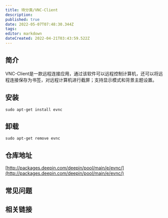 ```yaml
---
title: 待分类/VNC-Client
description: 
published: true
date: 2022-05-07T07:48:30.344Z
tags: 
editor: markdown
dateCreated: 2022-04-21T03:43:59.522Z
---
```


## 简介

VNC-Client是一款远程连接应用，通过该软件可以远程控制计算机，还可以将远程连接保存为书签，对远程计算机进行截屏；支持显示模式和背景主题设置。

## 安装

`sudo apt-get install evnc`

## 卸载

`sudo apt-get remove evnc`

## 仓库地址

[http://packages.deepin.com/deepin/pool/main/e/evnc/](http://packages.deepin.com/deepin/pool/main/e/evnc/)

## 常见问题

## 相关链接
